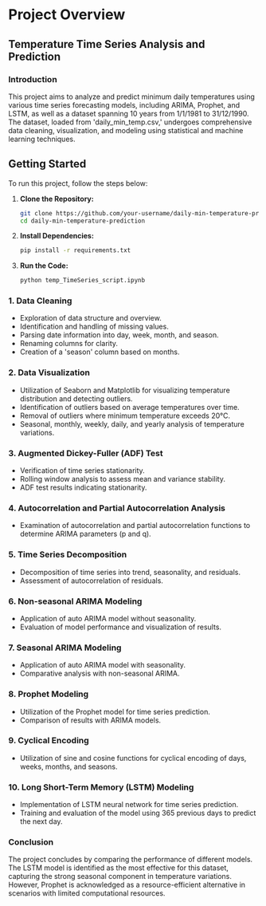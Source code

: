 # Project Overview

## Temperature Time Series Analysis and Prediction


### Introduction
This project aims to analyze and predict minimum daily temperatures using various time series forecasting models, including ARIMA, Prophet, and LSTM, as well as a dataset spanning 10 years from 1/1/1981 to 31/12/1990. The dataset, loaded from 'daily_min_temp.csv,' undergoes comprehensive data cleaning, visualization, and modeling using statistical and machine learning techniques.


## Getting Started

To run this project, follow the steps below:

1. **Clone the Repository:**
   ```bash
   git clone https://github.com/your-username/daily-min-temperature-prediction.git
   cd daily-min-temperature-prediction
   ```

2. **Install Dependencies:**
   ```bash
   pip install -r requirements.txt
   ```

3. **Run the Code:**
   ```bash
   python temp_TimeSeries_script.ipynb
   ```

### 1. Data Cleaning
- Exploration of data structure and overview.
- Identification and handling of missing values.
- Parsing date information into day, week, month, and season.
- Renaming columns for clarity.
- Creation of a 'season' column based on months.

### 2. Data Visualization
- Utilization of Seaborn and Matplotlib for visualizing temperature distribution and detecting outliers.
- Identification of outliers based on average temperatures over time.
- Removal of outliers where minimum temperature exceeds 20°C.
- Seasonal, monthly, weekly, daily, and yearly analysis of temperature variations.

### 3. Augmented Dickey-Fuller (ADF) Test
- Verification of time series stationarity.
- Rolling window analysis to assess mean and variance stability.
- ADF test results indicating stationarity.

### 4. Autocorrelation and Partial Autocorrelation Analysis
- Examination of autocorrelation and partial autocorrelation functions to determine ARIMA parameters (p and q).

### 5. Time Series Decomposition
- Decomposition of time series into trend, seasonality, and residuals.
- Assessment of autocorrelation of residuals.

### 6. Non-seasonal ARIMA Modeling
- Application of auto ARIMA model without seasonality.
- Evaluation of model performance and visualization of results.

### 7. Seasonal ARIMA Modeling
- Application of auto ARIMA model with seasonality.
- Comparative analysis with non-seasonal ARIMA.

### 8. Prophet Modeling
- Utilization of the Prophet model for time series prediction.
- Comparison of results with ARIMA models.

### 9. Cyclical Encoding
- Utilization of sine and cosine functions for cyclical encoding of days, weeks, months, and seasons.

### 10. Long Short-Term Memory (LSTM) Modeling
- Implementation of LSTM neural network for time series prediction.
- Training and evaluation of the model using 365 previous days to predict the next day.

### Conclusion
The project concludes by comparing the performance of different models. The LSTM model is identified as the most effective for this dataset, capturing the strong seasonal component in temperature variations. However, Prophet is acknowledged as a resource-efficient alternative in scenarios with limited computational resources.

